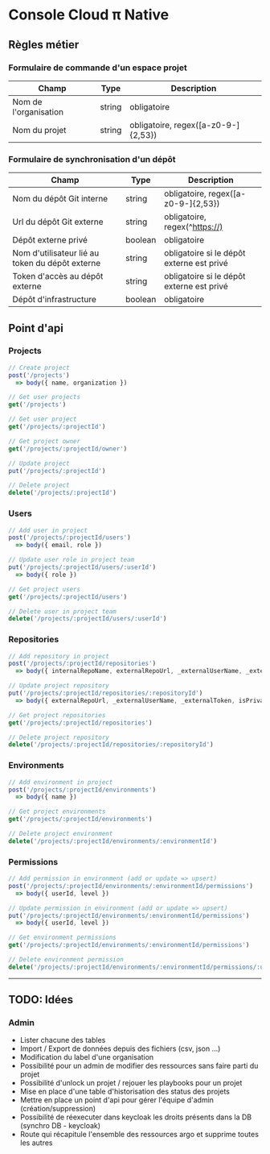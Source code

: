 # Console Cloud π Native

## Règles métier

### Formulaire de commande d'un espace projet

| Champ                 | Type   | Description                         |
| --------------------- | ------ | ----------------------------------- |
| Nom de l'organisation | string | obligatoire                         |
| Nom du projet         | string | obligatoire, regex([a-z0-9-]{2,53}) |

### Formulaire de synchronisation d'un dépôt

| Champ                                           | Type    | Description                               |
| ----------------------------------------------- | ------- | ----------------------------------------- |
| Nom du dépôt Git interne                        | string  | obligatoire, regex([a-z0-9-]{2,53})       |
| Url du dépôt Git externe                        | string  | obligatoire, regex(^<https://)>             |
| Dépôt externe privé                             | boolean | obligatoire                               |
| Nom d'utilisateur lié au token du dépôt externe | string  | obligatoire si le dépôt externe est privé |
| Token d'accès au dépôt externe                  | string  | obligatoire si le dépôt externe est privé |
| Dépôt d'infrastructure                          | boolean | obligatoire                               |

## Point d'api

### Projects

```js
// Create project
post('/projects')
  => body({ name, organization })

// Get user projects
get('/projects')

// Get user project
get('/projects/:projectId')

// Get project owner
get('/projects/:projectId/owner')

// Update project
put('/projects/:projectId')

// Delete project
delete('/projects/:projectId')
```

### Users

```js
// Add user in project
post('/projects/:projectId/users')
  => body({ email, role })

// Update user role in project team
put('/projects/:projectId/users/:userId')
  => body({ role })

// Get project users
get('/projects/:projectId/users')

// Delete user in project team
delete('/projects/:projectId/users/:userId')
```

### Repositories

```js
// Add repository in project
post('/projects/:projectId/repositories')
  => body({ internalRepoName, externalRepoUrl, _externalUserName, _externalToken, isInfra, isPrivate })

// Update project repository
put('/projects/:projectId/repositories/:repositoryId')
  => body({ externalRepoUrl, _externalUserName, _externalToken, isPrivate })

// Get project repositories
get('/projects/:projectId/repositories')

// Delete project repository
delete('/projects/:projectId/repositories/:repositoryId')
```

### Environments

```js
// Add environment in project
post('/projects/:projectId/environments')
  => body({ name })

// Get project environments
get('/projects/:projectId/environments')

// Delete project environment
delete('/projects/:projectId/environments/:environmentId')
```

### Permissions

```js
// Add permission in environment (add or update => upsert)
post('/projects/:projectId/environments/:environmentId/permissions')
  => body({ userId, level })

// Update permission in environment (add or update => upsert)
put('/projects/:projectId/environments/:environmentId/permissions')
  => body({ userId, level })

// Get environment permissions
get('/projects/:projectId/environments/:environmentId/permissions')

// Delete environment permission
delete('/projects/:projectId/environments/:environmentId/permissions/:userId')
```

---

## TODO: Idées

### Admin

- Lister chacune des tables
- Import / Export de données depuis des fichiers (csv, json ...)
- Modification du label d'une organisation
- Possibilité pour un admin de modifier des ressources sans faire parti du projet
- Possibilité d'unlock un projet / rejouer les playbooks pour un projet
- Mise en place d'une table d'historisation des status des projets
- Mettre en place un point d'api pour gérer l'équipe d'admin (création/suppression)
- Possibilité de réexecuter dans keycloak les droits présents dans la DB (synchro DB - keycloak)
- Route qui récapitule l'ensemble des ressources argo et supprime toutes les autres

